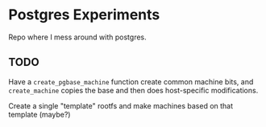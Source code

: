 # Postgres Experiments

Repo where I mess around with postgres.

## TODO

Have a `create_pgbase_machine` function create common machine bits, and `create_machine` copies the base and then does host-specific modifications.

Create a single "template" rootfs and make machines based on that template (maybe?)
